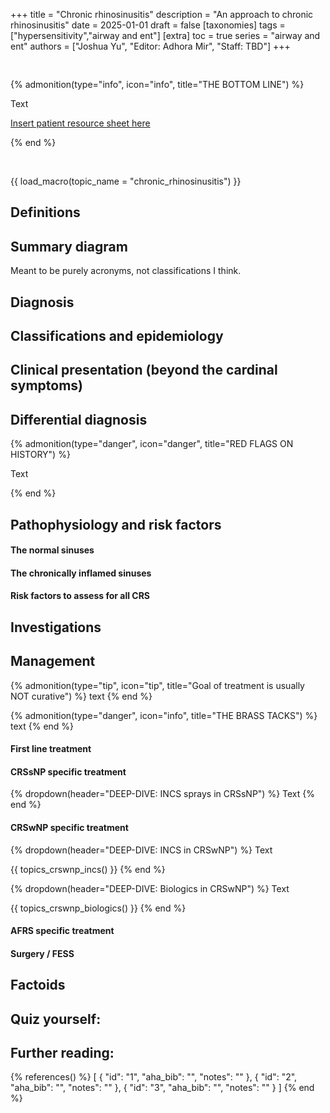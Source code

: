 +++
title = "Chronic rhinosinusitis"
description = "An approach to chronic rhinosinusitis"
date = 2025-01-01
draft = false
[taxonomies]
tags = ["hypersensitivity","airway and ent"]
[extra]
toc = true
series = "airway and ent"
authors = ["Joshua Yu", "Editor: Adhora Mir", "Staff: TBD"]
+++

<div style="padding-top:1rem;">
</div>

{% admonition(type="info", icon="info", title="THE BOTTOM LINE") %}

Text

[Insert patient resource sheet here](/README.md)

{% end %}

<br>

{{ load_macro(topic_name = "chronic_rhinosinusitis") }}

## Definitions

## Summary diagram

Meant to be purely acronyms, not classifications I think.

## Diagnosis

## Classifications and epidemiology

## Clinical presentation (beyond the cardinal symptoms)

## Differential diagnosis

{% admonition(type="danger", icon="danger", title="RED FLAGS ON HISTORY") %}

Text

{% end %}

## Pathophysiology and risk factors

#### The normal sinuses

#### The chronically inflamed sinuses

#### Risk factors to assess for all CRS

## Investigations

## Management

{% admonition(type="tip", icon="tip", title="Goal of treatment is usually NOT curative") %}
text
{% end %}

{% admonition(type="danger", icon="info", title="THE BRASS TACKS") %}
text
{% end %}

#### First line treatment

#### CRSsNP specific treatment

{% dropdown(header="DEEP-DIVE: INCS sprays in CRSsNP") %}
Text
{% end %}

#### CRSwNP specific treatment

{% dropdown(header="DEEP-DIVE: INCS in CRSwNP") %}
Text

{{ topics_crswnp_incs() }}
{% end %}

{% dropdown(header="DEEP-DIVE: Biologics in CRSwNP") %}
Text

{{ topics_crswnp_biologics() }}
{% end %}

#### AFRS specific treatment

#### Surgery / FESS

## Factoids

## Quiz yourself:

## Further reading:

{% references() %}
[
{
"id": "1",
"aha_bib": "",
"notes": ""
},
{
"id": "2",
"aha_bib": "",
"notes": ""
},
{
"id": "3",
"aha_bib": "",
"notes": ""
}
]
{% end %}
